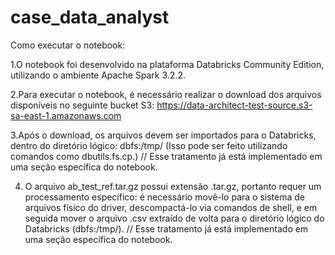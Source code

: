 # case_data_analyst

Como executar o notebook:

1.O notebook foi desenvolvido na plataforma Databricks Community Edition, utilizando o ambiente Apache Spark 3.2.2.

2.Para executar o notebook, é necessário realizar o download dos arquivos disponíveis no seguinte bucket S3: https://data-architect-test-source.s3-sa-east-1.amazonaws.com

3.Após o download, os arquivos devem ser importados para o Databricks, dentro do diretório lógico: dbfs:/tmp/ (Isso pode ser feito utilizando comandos como dbutils.fs.cp.) // Esse tratamento já está implementado em uma seção específica do notebook.

4. O arquivo ab_test_ref.tar.gz possui extensão .tar.gz, portanto requer um processamento específico: é necessário movê-lo para o sistema de arquivos físico do driver, descompactá-lo via comandos de shell, e em seguida mover o arquivo .csv extraído de volta para o diretório lógico do Databricks (dbfs:/tmp/). // Esse tratamento já está implementado em uma seção específica do notebook.
